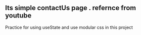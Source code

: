 <h2>Its simple contactUs page . refernce from youtube</h2>
Practice for using useState and use modular css in this project